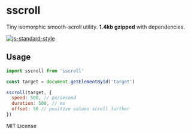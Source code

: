 # sscroll
Tiny isomorphic smooth-scroll utility. **1.4kb gzipped** with dependencies.

[![js-standard-style](https://cdn.rawgit.com/feross/standard/master/badge.svg)](http://standardjs.com)

## Usage
```javascript
import sscroll from 'sscroll'

const target = document.getElementById('target')

sscroll(target, {
  speed: 500, // px/second
  duration: 500, // ms
  offset: 50 // positive values scroll further
})
```

MIT License
